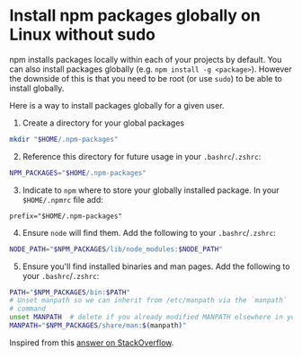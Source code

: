 # Install npm packages globally on Linux without sudo

npm installs packages locally within each of your projects by default. You
can also install packages globally (e.g. `npm install -g <package>`). However
the downside of this is that you need to be root (or use `sudo`) to be
able to install globally.

Here is a way to install packages globally for a given user.

1. Create a directory for your global packages
```sh 
mkdir "$HOME/.npm-packages"
```

2. Reference this directory for future usage in your `.bashrc`/`.zshrc`:
```sh
NPM_PACKAGES="$HOME/.npm-packages"
```

3. Indicate to `npm` where to store your globally installed package. In
   your `$HOME/.npmrc` file add:
```
prefix="$HOME/.npm-packages"
```

4. Ensure `node` will find them. Add the following to your
   `.bashrc`/`.zshrc`:
```sh
NODE_PATH="$NPM_PACKAGES/lib/node_modules:$NODE_PATH"
```

5. Ensure you'll find installed binaries and man pages. Add the following to your
   `.bashrc`/`.zshrc`:
```sh
PATH="$NPM_PACKAGES/bin:$PATH"
# Unset manpath so we can inherit from /etc/manpath via the `manpath`
# command
unset MANPATH  # delete if you already modified MANPATH elsewhere in your config
MANPATH="$NPM_PACKAGES/share/man:$(manpath)"
```

Inspired from this [answer on StackOverflow](http://stackoverflow.com/a/13021677).
